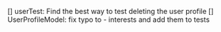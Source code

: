 [] userTest: Find the best way to test deleting the user profile
[] UserProfileModel: fix typo to - interests and add them to tests
